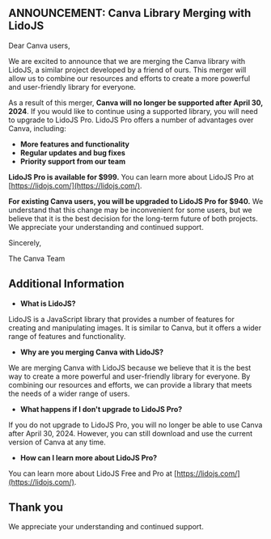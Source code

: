
## **ANNOUNCEMENT: Canva Library Merging with LidoJS**

Dear Canva users,

We are excited to announce that we are merging the Canva library with LidoJS, a similar project developed by a friend of ours. This merger will allow us to combine our resources and efforts to create a more powerful and user-friendly library for everyone.

As a result of this merger, **Canva will no longer be supported after April 30, 2024**. If you would like to continue using a supported library, you will need to upgrade to LidoJS Pro. LidoJS Pro offers a number of advantages over Canva, including:

-   **More features and functionality**
-   **Regular updates and bug fixes**
-   **Priority support from our team**

**LidoJS Pro is available for $999.** You can learn more about LidoJS Pro at [https://lidojs.com/](https://lidojs.com/).

**For existing Canva users, you will be upgraded to LidoJS Pro for $940.** We understand that this change may be inconvenient for some users, but we believe that it is the best decision for the long-term future of both projects. We appreciate your understanding and continued support.

Sincerely,

The Canva Team

## **Additional Information**

-   **What is LidoJS?**

LidoJS is a JavaScript library that provides a number of features for creating and manipulating images. It is similar to Canva, but it offers a wider range of features and functionality.

-   **Why are you merging Canva with LidoJS?**

We are merging Canva with LidoJS because we believe that it is the best way to create a more powerful and user-friendly library for everyone. By combining our resources and efforts, we can provide a library that meets the needs of a wider range of users.

-   **What happens if I don't upgrade to LidoJS Pro?**

If you do not upgrade to LidoJS Pro, you will no longer be able to use Canva after April 30, 2024. However, you can still download and use the current version of Canva at any time.

-   **How can I learn more about LidoJS Pro?**

You can learn more about LidoJS Free and Pro at [https://lidojs.com/](https://lidojs.com/).

## **Thank you**

We appreciate your understanding and continued support.